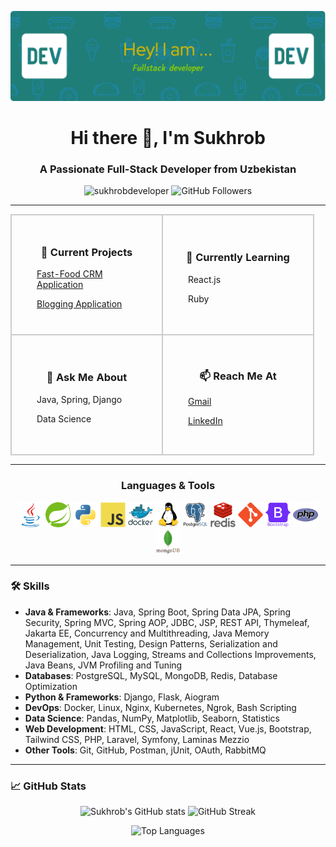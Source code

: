 ![Header](https://github.com/sukhrobdeveloper/github-profile-banners/blob/main/new-banner.png?raw=true)
<h1 align="center">Hi there 👋, I'm Sukhrob</h1>
<h3 align="center">A Passionate Full-Stack Developer from Uzbekistan</h3>

<p align="center">
  <img src="https://komarev.com/ghpvc/?username=sukhrobdeveloper&label=Profile%20views&color=blue&style=flat-square" alt="sukhrobdeveloper" /> 
  <img src="https://img.shields.io/github/followers/sukhrobdeveloper?label=Followers&style=social" alt="GitHub Followers"/>
</p>

---

<div align="center">
  <table>
    <tr>
      <td align="center" style="border: 2px solid #ccc; width: 200px; height: 150px; padding: 20px;">
        <h3>🔭 Current Projects</h3>
        <div style="text-align: left; padding-left: 20px;">
          <p><a href="https://github.com/sukhrobdeveloper/fast-food-crm-application">Fast-Food CRM Application</a></p>
          <p><a href="https://github.com/sukhrobdeveloper/blog-application">Blogging Application</a></p>
        </div>
      </td>
      <td align="center" style="border: 2px solid #ccc; width: 200px; height: 150px; padding: 20px;">
        <h3>🌱 Currently Learning</h3>
        <div style="text-align: left; padding-left: 20px;">
          <p>React.js</p>
          <p>Ruby</p>
        </div>
      </td>
    </tr>
    <tr>
      <td align="center" style="border: 2px solid #ccc; width: 200px; height: 150px; padding: 20px;">
        <h3>💬 Ask Me About</h3>
        <div style="text-align: left; padding-left: 20px;">
          <p>Java, Spring, Django</p>
          <p>Data Science</p>
        </div>
      </td>
      <td align="center" style="border: 2px solid #ccc; width: 200px; height: 150px; padding: 20px;">
        <h3>📫 Reach Me At</h3>
        <div style="text-align: left; padding-left: 20px;">
          <p><a href="mailto:sukhrobtokhirov006@gmail.com">Gmail</a></p>
          <p><a href="https://linkedin.com/in/sukhrob-tokhirov-b19525319">LinkedIn</a></p>
        </div>
      </td>
    </tr>
  </table>
</div>

---

<h3 align="center">Languages & Tools</h3>
<p align="center">
  <img src="https://raw.githubusercontent.com/devicons/devicon/master/icons/java/java-original.svg" alt="Java" width="40" height="40"/>
  <img src="https://raw.githubusercontent.com/devicons/devicon/master/icons/spring/spring-original.svg" alt="Spring" width="40" height="40"/>
  <img src="https://raw.githubusercontent.com/devicons/devicon/master/icons/python/python-original.svg" alt="Python" width="40" height="40"/>
  <img src="https://raw.githubusercontent.com/devicons/devicon/master/icons/javascript/javascript-original.svg" alt="JavaScript" width="40" height="40"/>
  <img src="https://raw.githubusercontent.com/devicons/devicon/master/icons/docker/docker-original-wordmark.svg" alt="Docker" width="40" height="40"/>
  <img src="https://raw.githubusercontent.com/devicons/devicon/master/icons/linux/linux-original.svg" alt="Linux" width="40" height="40"/>
  <img src="https://raw.githubusercontent.com/devicons/devicon/master/icons/postgresql/postgresql-original-wordmark.svg" alt="PostgreSQL" width="40" height="40"/>
  <img src="https://raw.githubusercontent.com/devicons/devicon/master/icons/redis/redis-original-wordmark.svg" alt="Redis" width="40" height="40"/>
  <img src="https://raw.githubusercontent.com/devicons/devicon/master/icons/git/git-original.svg" alt="Git" width="40" height="40"/>
  <img src="https://raw.githubusercontent.com/devicons/devicon/master/icons/bootstrap/bootstrap-plain-wordmark.svg" alt="Bootstrap" width="40" height="40"/>
  <img src="https://raw.githubusercontent.com/devicons/devicon/master/icons/php/php-original.svg" alt="PHP" width="40" height="40"/>
  <img src="https://raw.githubusercontent.com/devicons/devicon/master/icons/mongodb/mongodb-original-wordmark.svg" alt="MongoDB" width="40" height="40"/>
</p>

---

### 🛠️ Skills

- **Java & Frameworks**: Java, Spring Boot, Spring Data JPA, Spring Security, Spring MVC, Spring AOP, JDBC, JSP, REST API, Thymeleaf, Jakarta EE, Concurrency and Multithreading, Java Memory Management, Unit Testing, Design Patterns, Serialization and Deserialization, Java Logging, Streams and Collections Improvements, Java Beans, JVM Profiling and Tuning
- **Databases**: PostgreSQL, MySQL, MongoDB, Redis, Database Optimization
- **Python & Frameworks**: Django, Flask, Aiogram
- **DevOps**: Docker, Linux, Nginx, Kubernetes, Ngrok, Bash Scripting
- **Data Science**: Pandas, NumPy, Matplotlib, Seaborn, Statistics
- **Web Development**: HTML, CSS, JavaScript, React, Vue.js, Bootstrap, Tailwind CSS, PHP, Laravel, Symfony, Laminas Mezzio
- **Other Tools**: Git, GitHub, Postman, jUnit, OAuth, RabbitMQ

---

### 📈 GitHub Stats

<p align="center">
  <img src="https://github-readme-stats.vercel.app/api?username=sukhrobdeveloper&show_icons=true&theme=radical" alt="Sukhrob's GitHub stats" />
  <img src="https://github-readme-streak-stats.herokuapp.com/?user=sukhrobdeveloper&theme=radical" alt="GitHub Streak" />
</p>

<p align="center">
  <img src="https://github-readme-stats.vercel.app/api/top-langs/?username=sukhrobdeveloper&layout=compact&theme=radical" alt="Top Languages" />
</p>
